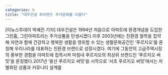 ```yaml
---
categories: b
title: "대우건설 하이엔드 주거문화를 이끌다"
---
```

[이뉴스투데이 박예진 기자] 대우건설은 1994년 처음으로 아파트에 환경개념을 도입한 그린홈, 그린아파트라는 주거상품을 탄생시켰다.이후 2003년에는 친환경 철학을 집약해 자연과 함께 건강하고 행복한 생활을 영위할 수 있는 생활문화공간인 ‘푸르지오’를 론칭해 우리나라를 대표하는 친환경 브랜드로 성장시켰다. 여기에 그동안의 고급주택시장의 풍부한 경험을 아파트에 접목시켜 마침내 푸르지오의 최상위 브랜드인 ‘푸르지오 써밋’을 론칭했다.2017년 ‘용산 푸르지오 써밋’을 시작으로 ‘서초 푸르지오 써밋’에서는 차별화된 상품과 커뮤니티 설계를